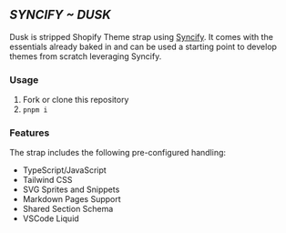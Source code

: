 ## _SYNCIFY ~ DUSK_

Dusk is stripped Shopify Theme strap using [Syncify](https://github.com/panoply/syncify). It comes with the essentials already baked in and can be used a starting point to develop themes from scratch leveraging Syncify.

### Usage

1. Fork or clone this repository
2. `pnpm i`

### Features

The strap includes the following pre-configured handling:

- TypeScript/JavaScript
- Tailwind CSS
- SVG Sprites and Snippets
- Markdown Pages Support
- Shared Section Schema
- VSCode Liquid
